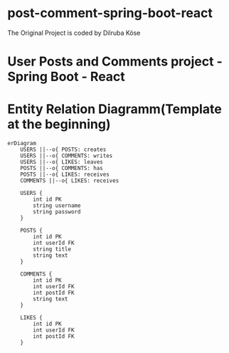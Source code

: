 # post-comment-spring-boot-react

The Original Project is coded by Dilruba Köse

# User Posts and Comments project - Spring Boot - React

# Entity Relation Diagramm(Template at the beginning)

````mermaid
erDiagram
    USERS ||--o{ POSTS: creates
    USERS ||--o{ COMMENTS: writes
    USERS ||--o{ LIKES: leaves
    POSTS ||--o{ COMMENTS: has
    POSTS ||--o{ LIKES: receives
    COMMENTS ||--o{ LIKES: receives

    USERS {
        int id PK
        string username
        string password
    }

    POSTS {
        int id PK
        int userId FK
        string title
        string text
    }

    COMMENTS {
        int id PK
        int userId FK
        int postId FK
        string text
    }

    LIKES {
        int id PK
        int userId FK
        int postId FK
    }

````


